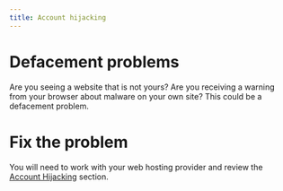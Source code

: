 ```yaml
---
title: Account hijacking
---
```

# Defacement problems
Are you seeing a website that is not yours? Are you receiving a warning from your browser about malware on your own site? This could be a defacement problem.
<br>
# Fix the problem
You will need to work with your web hosting provider and review the [Account Hijacking](topics/practice-1-emergencies/2-account-hijacked/1-1-intro.md) section.